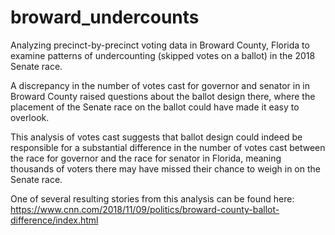 # broward_undercounts
Analyzing precinct-by-precinct voting data in Broward County, Florida to examine patterns of undercounting (skipped votes on a ballot) in the 2018 Senate race.

A discrepancy in the number of votes cast for governor and senator in in Broward County raised questions about the ballot design there, where the placement of the Senate race on the ballot could have made it easy to overlook.

This analysis of votes cast suggests that ballot design could indeed be responsible for a substantial difference in the number of votes cast between the race for governor and the race for senator in Florida, meaning thousands of voters there may have missed their chance to weigh in on the Senate race. 

One of several resulting stories from this analysis can be found here:
https://www.cnn.com/2018/11/09/politics/broward-county-ballot-difference/index.html

